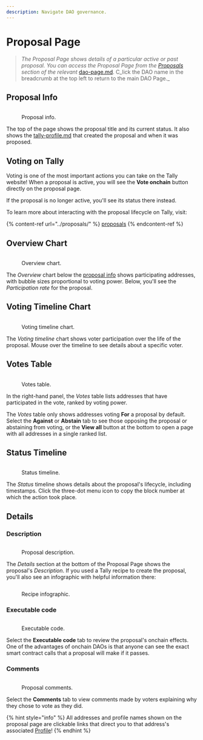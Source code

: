 ```yaml
---
description: Navigate DAO governance.
---
```


# Proposal Page

> _The Proposal Page shows details of a particular active or past proposal. You can access the Proposal Page from the_ [_Proposals_](https://docs.tally.xyz/knowledge-base/navigating-the-tally-platform/dao-page#proposals) _section of the relevant_ [dao-page.md](dao-page.md "mention"). C_lick the DAO name in the breadcrumb at the top left to return to the main DAO Page._

## Proposal Info

<figure><img src="../../.gitbook/assets/CleanShot 2023-02-22 at 17.31.54@2x.png" alt=""><figcaption><p>Proposal info.</p></figcaption></figure>

The top of the page shows the proposal title and its current status. It also shows the [tally-profile.md](tally-profile.md "mention") that created the proposal and when it was proposed.

## Voting on Tally

Voting is one of the most important actions you can take on the Tally website! When a proposal is active, you will see the **Vote onchain** button directly on the proposal page.

If the proposal is no longer active, you'll see its status there instead.

To learn more about interacting with the proposal lifecycle on Tally, visit:

{% content-ref url="../proposals/" %}
[proposals](../proposals/)
{% endcontent-ref %}

## Overview Chart

<figure><img src="../../.gitbook/assets/CleanShot 2023-02-22 at 18.01.13@2x.png" alt=""><figcaption><p>Overview chart.</p></figcaption></figure>

The _Overview_ chart below the [proposal info](proposal-page.md#proposal-info) shows participating addresses, with bubble sizes proportional to voting power. Below, you'll see the _Participation rate_ for the proposal.

## Voting Timeline Chart

<figure><img src="../../.gitbook/assets/CleanShot 2023-02-22 at 18.11.10@2x.png" alt=""><figcaption><p>Voting timeline chart.</p></figcaption></figure>

The _Voting timeline_ chart shows voter participation over the life of the proposal. Mouse over the timeline to see details about a specific voter.

## Votes Table

<figure><img src="../../.gitbook/assets/CleanShot 2023-02-22 at 18.07.43@2x.png" alt=""><figcaption><p>Votes table.</p></figcaption></figure>

In the right-hand panel, the _Votes_ table lists addresses that have participated in the vote, ranked by voting power.

The _Votes_ table only shows addresses voting **For** a proposal by default. Select the **Against** or **Abstain** tab to see those opposing the proposal or abstaining from voting, or the **View all** button at the bottom to open a page with all addresses in a single ranked list.

## Status Timeline

<figure><img src="../../.gitbook/assets/CleanShot 2023-02-22 at 18.13.09@2x.png" alt=""><figcaption><p>Status timeline.</p></figcaption></figure>

The _Status_ timeline shows details about the proposal's lifecycle, including timestamps. Click the three-dot menu icon to copy the block number at which the action took place.

## Details

### Description

<figure><img src="../../.gitbook/assets/CleanShot 2023-02-22 at 18.18.06@2x.png" alt=""><figcaption><p>Proposal description.</p></figcaption></figure>

The _Details_ section at the bottom of the Proposal Page shows the proposal's _Description_. If you used a Tally recipe to create the proposal, you'll also see an infographic with helpful information there:

<figure><img src="../../.gitbook/assets/CleanShot 2023-02-22 at 18.21.54@2x.png" alt=""><figcaption><p>Recipe infographic.</p></figcaption></figure>

### Executable code

<figure><img src="../../.gitbook/assets/CleanShot 2023-02-22 at 18.23.47@2x.png" alt=""><figcaption><p>Executable code.</p></figcaption></figure>

Select the **Executable code** tab to review the proposal's onchain effects. One of the advantages of onchain DAOs is that anyone can see the exact smart contract calls that a proposal will make if it passes.

### Comments

<figure><img src="../../.gitbook/assets/CleanShot 2023-02-22 at 18.25.01@2x.png" alt=""><figcaption><p>Proposal comments.</p></figcaption></figure>

Select the **Comments** tab to view comments made by voters explaining why they chose to vote as they did.

{% hint style="info" %}
All addresses and profile names shown on the proposal page are clickable links that direct you to that address's associated [Profile](tally-profile.md)!
{% endhint %}
